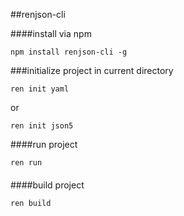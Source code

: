 ##renjson-cli

####install via npm

```batch
npm install renjson-cli -g
```

###initialize project in current directory
```batch
ren init yaml
```
or
```batch
ren init json5
```
####run project
```batch
ren run
```
####

####build project
```batch
ren build
```

